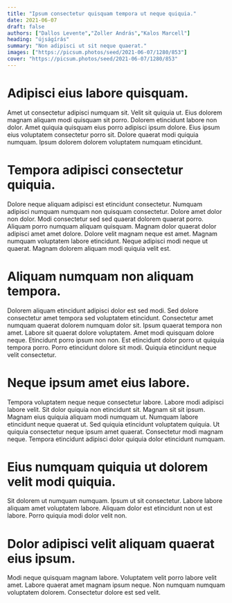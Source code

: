```yaml
---
title: "Ipsum consectetur quisquam tempora ut neque quiquia."
date: 2021-06-07
draft: false 
authors: ["Dallos Levente","Zoller András","Kalos Marcell"]
heading: "újságírás"
summary: "Non adipisci ut sit neque quaerat."
images: ["https://picsum.photos/seed/2021-06-07/1280/853"]
cover: "https://picsum.photos/seed/2021-06-07/1280/853"
---
```

# Adipisci eius labore quisquam.        
Amet ut consectetur adipisci numquam sit. Velit sit quiquia ut. Eius dolorem magnam aliquam modi quisquam sit porro. Dolorem etincidunt labore non dolor. Amet quiquia quisquam eius porro adipisci ipsum dolore. Eius ipsum eius voluptatem consectetur porro sit. Dolore quaerat modi quiquia numquam. Ipsum dolorem dolorem voluptatem numquam etincidunt.

# Tempora adipisci consectetur quiquia.        
Dolore neque aliquam adipisci est etincidunt consectetur. Numquam adipisci numquam numquam non quisquam consectetur. Dolore amet dolor non dolor. Modi consectetur sed sed quaerat dolorem quaerat porro. Aliquam porro numquam aliquam quisquam. Magnam dolor quaerat dolor adipisci amet amet dolore. Dolore velit magnam neque est amet. Magnam numquam voluptatem labore etincidunt. Neque adipisci modi neque ut quaerat. Magnam dolorem aliquam modi quiquia velit est.

# Aliquam numquam non aliquam tempora.        
Dolorem aliquam etincidunt adipisci dolor est sed modi. Sed dolore consectetur amet tempora sed voluptatem etincidunt. Consectetur amet numquam quaerat dolorem numquam dolor sit. Ipsum quaerat tempora non amet. Labore sit quaerat dolore voluptatem. Amet modi quisquam dolore neque. Etincidunt porro ipsum non non. Est etincidunt dolor porro ut quiquia tempora porro. Porro etincidunt dolore sit modi. Quiquia etincidunt neque velit consectetur.

# Neque ipsum amet eius labore.        
Tempora voluptatem neque neque consectetur labore. Labore modi adipisci labore velit. Sit dolor quiquia non etincidunt sit. Magnam sit sit ipsum. Magnam eius quiquia aliquam modi numquam ut. Numquam labore etincidunt neque quaerat ut. Sed quiquia etincidunt voluptatem quiquia. Ut quiquia consectetur neque ipsum amet quaerat. Consectetur modi magnam neque. Tempora etincidunt adipisci dolor quiquia dolor etincidunt numquam.

# Eius numquam quiquia ut dolorem velit modi quiquia.        
Sit dolorem ut numquam numquam. Ipsum ut sit consectetur. Labore labore aliquam amet voluptatem labore. Aliquam dolor est etincidunt non ut est labore. Porro quiquia modi dolor velit non.

# Dolor adipisci velit aliquam quaerat eius ipsum.        
Modi neque quisquam magnam labore. Voluptatem velit porro labore velit amet. Labore quaerat amet magnam ipsum neque. Non numquam numquam voluptatem dolorem. Consectetur dolore est sed velit.



